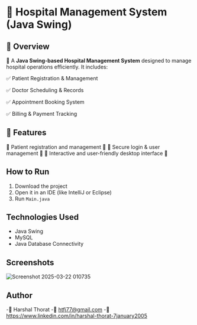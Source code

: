 # 🏥 Hospital Management System (Java Swing)

## 📌 Overview
🔹 A **Java Swing-based Hospital Management System** designed to manage hospital operations efficiently. It includes:

✅ Patient Registration & Management

✅ Doctor Scheduling & Records

✅ Appointment Booking System

✅ Billing & Payment Tracking

## 🚀 Features
🔸 Patient registration and management 🏥
🔸 Secure login & user management 🔐
🔸 Interactive and user-friendly desktop interface 🎨

## How to Run
1. Download the project  
2. Open it in an IDE (like IntelliJ or Eclipse)  
3. Run `Main.java`  

## Technologies Used
- Java Swing  
- MySQL 
- Java Database Connectivity 

## Screenshots  
![Screenshot 2025-03-22 010735](https://github.com/user-attachments/assets/7bffa4f2-56e0-4c3c-9ee7-915ac56f26d4)


## Author  
-👤 Harshal Thorat
-📧 htfj77@gmail.com
-🔗 https://www.linkedin.com/in/harshal-thorat-7january2005
